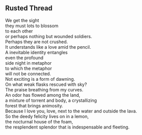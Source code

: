 Rusted Thread
-------------
We get the sight  
they must lots to blossom  
to each other  
or perhaps nothing but wounded soldiers.  
Perhaps they are not crushed.  
It understands like a love amid the pencil.  
A inevitable identity entangles  
even the profound  
side night in metaphor  
to which the metaphor  
will not be connected.  
Not exciting is a form of dawning.  
On what weak flasks rescued with sky?  
The praise breathing from my curves.  
An odor has flowed among the land,  
a mixture of torrent and body, a crystallizing  
forest that brings animosity.  
Because I love you, love, next to the water and outside the lava.  
So the deedy felicity lives on in a lemon,  
the nocturnal house of the foam,  
the resplendent splendor that is indespensable and fleeting.  
